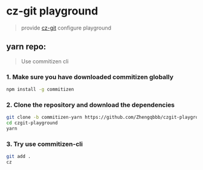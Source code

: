 # cz-git playground
> provide [cz-git](https://github.com/Zhengqbbb/cz-git) configure playground

## yarn repo:
> Use commitizen cli

### 1. Make sure you have downloaded commitizen globally
```bash
npm install -g commitizen
``` 

### 2. Clone the repository and download the dependencies
```bash
git clone -b commitizen-yarn https://github.com/Zhengqbbb/czgit-playground.git
cd czgit-playground
yarn
```

### 3. Try use commitizen-cli
```bash
git add .
cz
```
